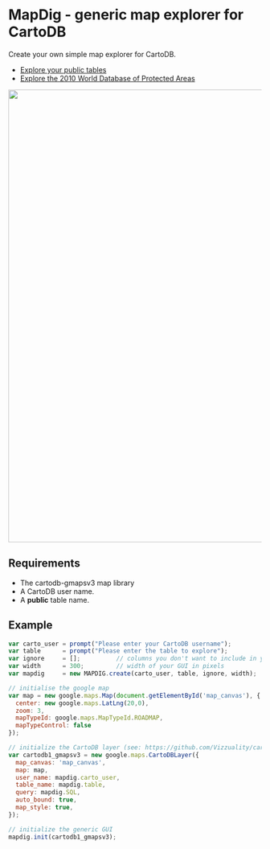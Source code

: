 MapDig - generic map explorer for CartoDB
========================================
Create your own simple map explorer for CartoDB.

* [Explore your public tables](http://vizzuality.github.com/mapdig/index.html)
* [Explore the 2010 World Database of Protected Areas](http://vizzuality.github.com/mapdig/wdpa.html)

<img src="http://dl.dropbox.com/u/193220/CartoDB/mapdig.png" width="900px"/>

Requirements
------------------

* The cartodb-gmapsv3 map library
* A CartoDB user name.
* A **public** table name.

Example
-------
```Javascript
var carto_user = prompt("Please enter your CartoDB username");
var table      = prompt("Please enter the table to explore");
var ignore     = [];          // columns you don't want to include in your GUI
var width      = 300;         // width of your GUI in pixels
var mapdig     = new MAPDIG.create(carto_user, table, ignore, width);

// initialise the google map
var map = new google.maps.Map(document.getElementById('map_canvas'), {
  center: new google.maps.LatLng(20,0),
  zoom: 3,
  mapTypeId: google.maps.MapTypeId.ROADMAP,
  mapTypeControl: false
});

// initialize the CartoDB layer (see: https://github.com/Vizzuality/cartodb-gmapsv3)
var cartodb1_gmapsv3 = new google.maps.CartoDBLayer({
  map_canvas: 'map_canvas',
  map: map,
  user_name: mapdig.carto_user,
  table_name: mapdig.table,
  query: mapdig.SQL,
  auto_bound: true,
  map_style: true,
});

// initialize the generic GUI
mapdig.init(cartodb1_gmapsv3);
```

